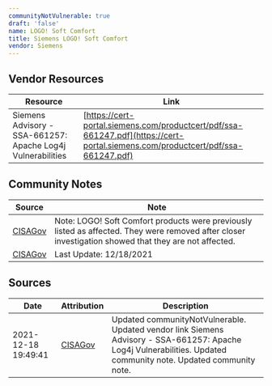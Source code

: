 ```yaml
---
communityNotVulnerable: true
draft: 'false'
name: LOGO! Soft Comfort
title: Siemens LOGO! Soft Comfort
vendor: Siemens
---
```


## Vendor Resources
| Resource | Link |
| --- | --- |
| Siemens Advisory - SSA-661257: Apache Log4j Vulnerabilities | [https://cert-portal.siemens.com/productcert/pdf/ssa-661247.pdf](https://cert-portal.siemens.com/productcert/pdf/ssa-661247.pdf) |


## Community Notes
| Source | Note |
| --- | --- |
| [CISAGov](https://raw.githubusercontent.com/cisagov/log4j-affected-db/develop/README.md) | Note: LOGO! Soft Comfort products were previously listed as affected. They were removed after closer investigation showed that they are not affected. |
| [CISAGov](https://raw.githubusercontent.com/cisagov/log4j-affected-db/develop/README.md) | Last Update: 12/18/2021 |

## Sources
| Date | Attribution | Description |
| --- | --- | --- |
| 2021-12-18 19:49:41 | [CISAGov](https://raw.githubusercontent.com/cisagov/log4j-affected-db/develop/README.md) | Updated communityNotVulnerable. Updated vendor link Siemens Advisory - SSA-661257: Apache Log4j Vulnerabilities. Updated community note. Updated community note.  |
